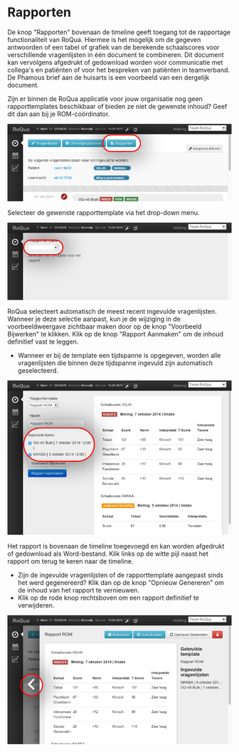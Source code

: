 # Rapporten

De knop "Rapporten" bovenaan de timeline geeft toegang tot de rapportage functionaliteit van RoQua. Hiermee is het mogelijk om de gegeven antwoorden of een tabel of grafiek van de berekende schaalscores voor verschillende vragenlijsten in één document te combineren. Dit document kan vervolgens afgedrukt of gedownload worden voor communicatie met collega's en patiënten of voor het bespreken van patiënten in teamverband. De Phamous brief aan de huisarts is een voorbeeld van een dergelijk document.

Zijn er binnen de RoQua applicatie voor jouw organisatie nog geen rapporttemplates beschikbaar of bieden ze niet de gewenste inhoud? Geef dit dan aan bij je ROM-coördinator.

<img src="/assets/images/screenshots/dossier_reports0.png" />

Selecteer de gewenste rapporttemplate via het drop-down menu.

<img src="/assets/images/screenshots/dossier_reports1.png" />

RoQua selecteert automatisch de meest recent ingevulde vragenlijsten. Wanneer je deze selectie aanpast, kun je de wijziging in de voorbeeldweergave zichtbaar maken door op de knop "Voorbeeld Bijwerken" te klikken. Klik op de knop "Rapport Aanmaken" om de inhoud definitief vast te leggen.

<ul class="hints">
  <li> Wanneer er bij de template een tijdspanne is opgegeven, worden alle vragenlijsten die binnen deze tijdspanne ingevuld zijn automatisch geselecteerd.</li>
</ul>

<img src="/assets/images/screenshots/dossier_reports2.png" />

Het rapport is bovenaan de timeline toegevoegd en kan worden afgedrukt of gedownload als Word-bestand. Klik links op de witte pijl naast het rapport om terug te keren naar de timeline.

<ul class="hints">
  <li> Zijn de ingevulde vragenlijsten of de rapporttemplate aangepast sinds het werd gegenereerd? Klik dan op de knop "Opnieuw Genereren" om de inhoud van het rapport te vernieuwen.</li>
  <li> Klik op de rode knop rechtsboven om een rapport definitief te verwijderen.</li>
</ul>

<img src="/assets/images/screenshots/dossier_reports3.png" />
